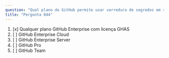 ```yaml
---
question: "Qual plano do GitHub permite usar varredura de segredos em repositórios privados?"
title: "Pergunta 044"
---
```


1. [x] Qualquer plano GitHub Enterprise com licença GHAS
1. [ ] GitHub Enterprise Cloud
1. [ ] GitHub Enterprise Server
1. [ ] GitHub Pro
1. [ ] GitHub Team

